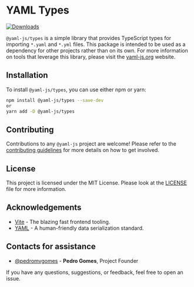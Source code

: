 # YAML Types
[![Downloads](https://img.shields.io/npm/d18m/%40yaml-js%2Ftypes)](https://www.npmjs.com/package/@yaml-js/types)

`@yaml-js/types` is a simple library that provides TypeScript types for importing `*.yaml` and `*.yml` files. This package is intended to be used as a dependency for other projects rather than on its own. For more information on tools that leverage this library, please visit the [yaml-js.org](https://yaml-js.org) website.

## Installation

To install `@yaml-js/types`, you can use either npm or yarn:

```bash
npm install @yaml-js/types --save-dev
or
yarn add -D @yaml-js/types
```

## Contributing

Contributions to any `@yaml-js` project are welcome! Please refer to the [contributing guidelines](https://yaml.js.org/contrinuting) for more details on how to get involved.

## License
This project is licensed under the MIT License. Please look at the [LICENSE](/LICENSE) file for more information.

## Acknowledgements
* [Vite](https://vitejs.dev/) - The blazing fast frontend tooling.
* [YAML](https://yaml.org/) - A human-friendly data serialization standard.

## Contacts for assistance
- [@pedromvgomes](https://github.com/pedromvgomes) - **Pedro Gomes**, Project Founder


If you have any questions, suggestions, or feedback, feel free to open an issue.
